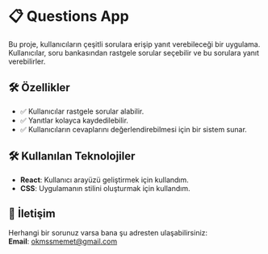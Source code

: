 # 📋 Questions App

Bu proje, kullanıcıların çeşitli sorulara erişip yanıt verebileceği bir uygulama. Kullanıcılar, soru bankasından rastgele sorular seçebilir ve bu sorulara yanıt verebilirler.

## 🛠️ Özellikler

- ✅ Kullanıcılar rastgele sorular alabilir.
- ✅ Yanıtlar kolayca kaydedilebilir.
- ✅ Kullanıcıların cevaplarını değerlendirebilmesi için bir sistem sunar.

## 🛠️ Kullanılan Teknolojiler

- **React**: Kullanıcı arayüzü geliştirmek için kullandım.
- **CSS**: Uygulamanın stilini oluşturmak için kullandım.

## 📧 İletişim

Herhangi bir sorunuz varsa bana şu adresten ulaşabilirsiniz:  
**Email**: okmssmemet@gmail.com
